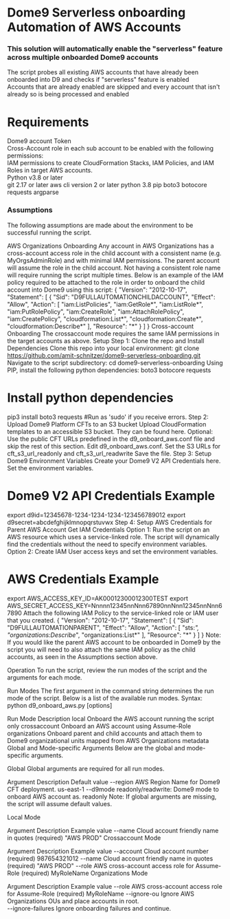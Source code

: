 # Dome9 Serverless onboarding Automation of AWS Accounts 
### This solution will automatically enable the "serverless" feature across multiple onboarded Dome9 accounts

The script probes all existing AWS accounts that have already been onboarded into D9 and checks if "serverless" feature is enabled   
Accounts that are already enabled are skipped and every account that isn't already so is being processed and enabled  

# Requirements  
Dome9 account Token  
Cross-Account role in each sub account to be enabled with the following permissions:  
    IAM permissions to create CloudFormation Stacks, IAM Policies, and IAM Roles in target AWS accounts.  
Python v3.8 or later  
git  2.17 or later
aws cli version 2 or later 
python 3.8
pip
boto3
botocore
requests
argparse

### Assumptions
The following assumptions are made about the environment to be successful running the script.

AWS Organizations Onboarding
Any account in AWS Organizations has a cross-account access role in the child account with a consistent name (e.g. MyOrgsAdminRole) and with minimal IAM permissions. The parent account will assume the role in the child account. Not having a consistent role name will require running the script multiple times. Below is an example of the IAM policy required to be attached to the role in order to onboard the child account into Dome9 using this script:
{
    "Version": "2012-10-17",
    "Statement": [
        {
            "Sid": "D9FULLAUTOMATIONCHILDACCOUNT",
            "Effect": "Allow",
            "Action": [
                "iam:ListPolicies",
                "iam:GetRole*",
                "iam:ListRole*",
                "iam:PutRolePolicy",
                "iam:CreateRole",
                "iam:AttachRolePolicy",
                "iam:CreatePolicy",
                "cloudformation:List*",
                "cloudformation:Create*",
                "cloudformation:Describe*"
            ],
            "Resource": "*"
        }
    ]
}
Cross-account Onboarding
The crossaccount mode requires the same IAM permissions in the target accounts as above.
Setup
Step 1: Clone the repo and Install Dependencies
Clone this repo into your local environment:
git clone https://github.com/amit-schnitzer/dome9-serverless-onboarding.git
Navigate to the script subdirectory:
cd dome9-serverless-onboarding
Using PIP, install the following python dependencies:
boto3
botocore
requests
# Install python dependencies
pip3 install boto3 requests #Run as 'sudo' if you receive errors.
Step 2: Upload Dome9 Platform CFTs to an S3 bucket
Upload CloudFormation templates to an accessible S3 bucket. They can be found here. Optional: Use the public CFT URLs predefined in the d9_onboard_aws.conf file and skip the rest of this section.
Edit d9_onboard_aws.conf.
Set the S3 URLs for cft_s3_url_readonly and cft_s3_url_readwrite
Save the file.
Step 3: Setup Dome9 Environment Variables
Create your Dome9 V2 API Credentials here.
Set the environment variables.
# Dome9 V2 API Credentials Example
export d9id=12345678-1234-1234-1234-123456789012
export d9secret=abcdefghijklmnopqrstuvwx
Step 4: Setup AWS Credentials for Parent AWS Account
Get IAM Credentials
Option 1: Run the script on an AWS resource which uses a service-linked role. The script will dynamically find the credentials without the need to specify environment variables.
Option 2: Create IAM User access keys and set the environment variables.
  # AWS Credentials Example
  export AWS_ACCESS_KEY_ID=AK00012300012300TEST
  export AWS_SECRET_ACCESS_KEY=Nnnnn12345nnNnn67890nnNnn12345nnNnn67890
Attach the following IAM Policy to the service-linked role or IAM user that you created.
{
    "Version": "2012-10-17",
    "Statement": [
        {
            "Sid": "D9FULLAUTOMATIONPARENT",
            "Effect": "Allow",
            "Action": [
                "sts:*",
                "organizations:Describe*",
                "organizations:List*"
            ],
            "Resource": "*"
        }
    ]
}
Note: If you would like the parent AWS account to be onboarded in Dome9 by the script you will need to also attach the same IAM policy as the child accounts, as seen in the Assumptions section above.

Operation
To run the script, review the run modes of the script and the arguments for each mode.

Run Modes
The first argument in the command string determines the run mode of the script. Below is a list of the available run modes. Syntax: python d9_onboard_aws.py <mode> [options]

Run Mode	Description
local	Onboard the AWS account running the script only
crossaccount	Onboard an AWS account using Assume-Role
organizations	Onboard parent and child accounts and attach them to Dome9 organizational units mapped from AWS Organizations metadata
Global and Mode-specific Arguments
Below are the global and mode-specific arguments.

Global Global arguments are required for all run modes.

Argument	Description	Default value
--region	AWS Region Name for Dome9 CFT deployment.	us-east-1
--d9mode	readonly/readwrite: Dome9 mode to onboard AWS account as.	readonly
Note: If global arguments are missing, the script will assume default values.

Local Mode

Argument	Description	Example value
--name	Cloud account friendly name in quotes (required)	"AWS PROD"
Crossaccount Mode

Argument	Description	Example value
--account	Cloud account number (required)	987654321012
--name	Cloud account friendly name in quotes (required)	"AWS PROD"
--role	AWS cross-account access role for Assume-Role (required)	MyRoleName
Organizations Mode

Argument	Description	Example value
--role	AWS cross-account access role for Assume-Role (required)	MyRoleName
--ignore-ou	Ignore AWS Organizations OUs and place accounts in root.	
--ignore-failures	Ignore onboarding failures and continue.
